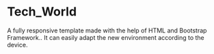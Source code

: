 # Tech_World
A fully responsive template made with the help of  HTML and Bootstrap Framework.. It can easily adapt the new environment according to the device. 

